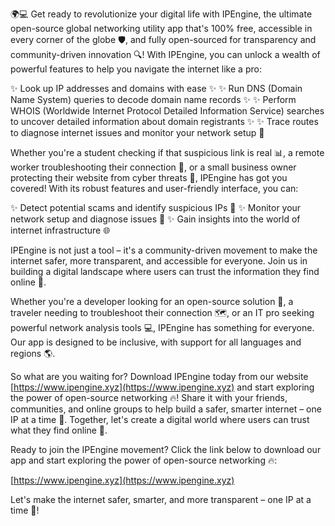 🌍💻 Get ready to revolutionize your digital life with IPEngine, the ultimate open-source global networking utility app that's 100% free, accessible in every corner of the globe 🛡️, and fully open-sourced for transparency and community-driven innovation 🔍! With IPEngine, you can unlock a wealth of powerful features to help you navigate the internet like a pro:

✨ Look up IP addresses and domains with ease ✨
✨ Run DNS (Domain Name System) queries to decode domain name records ✨
✨ Perform WHOIS (Worldwide Internet Protocol Detailed Information Service) searches to uncover detailed information about domain registrants ✨
✨ Trace routes to diagnose internet issues and monitor your network setup 🔧

Whether you're a student checking if that suspicious link is real 📊, a remote worker troubleshooting their connection 🌈, or a small business owner protecting their website from cyber threats 💪, IPEngine has got you covered! With its robust features and user-friendly interface, you can:

✨ Detect potential scams and identify suspicious IPs 🔴
✨ Monitor your network setup and diagnose issues 🔧
✨ Gain insights into the world of internet infrastructure 🌐

IPEngine is not just a tool – it's a community-driven movement to make the internet safer, more transparent, and accessible for everyone. Join us in building a digital landscape where users can trust the information they find online 💯.

Whether you're a developer looking for an open-source solution 🔩, a traveler needing to troubleshoot their connection 🗺️, or an IT pro seeking powerful network analysis tools 💻, IPEngine has something for everyone. Our app is designed to be inclusive, with support for all languages and regions 🌎.

So what are you waiting for? Download IPEngine today from our website [https://www.ipengine.xyz](https://www.ipengine.xyz) and start exploring the power of open-source networking 🔥! Share it with your friends, communities, and online groups to help build a safer, smarter internet – one IP at a time 🚀. Together, let's create a digital world where users can trust what they find online 💯.

Ready to join the IPEngine movement? Click the link below to download our app and start exploring the power of open-source networking 🔥:

[https://www.ipengine.xyz](https://www.ipengine.xyz)

Let's make the internet safer, smarter, and more transparent – one IP at a time 🚀!